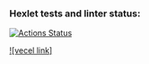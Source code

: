 ### Hexlet tests and linter status:
[![Actions Status](https://github.com/eruvira/frontend-project-11/actions/workflows/hexlet-check.yml/badge.svg)](https://github.com/eruvira/frontend-project-11/actions)

[![vecel link]](https://frontend-project-11-five-chi.vercel.app/)